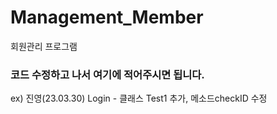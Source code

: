 # Management_Member
회원관리 프로그램

### 코드 수정하고 나서 여기에 적어주시면 됩니다.

ex) 진영(23.03.30) Login - 클래스 Test1 추가, 메소드checkID 수정
